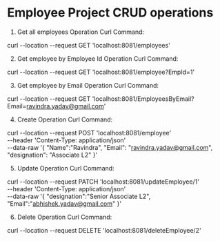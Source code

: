 # Employee Project CRUD operations

1. Get all employees Operation Curl Command: 

curl --location --request GET 'localhost:8081/employees'

2. Get employee by Employee Id Operation Curl Command:

curl --location --request GET 'localhost:8081/employee?EmpId=1'

3. Get employee by Email Operation Curl Command:

curl --location --request GET 'localhost:8081/EmployeesByEmail?Email=ravindra.yadav@gmail.com'

4. Create Operation Curl Command:

curl --location --request POST 'localhost:8081/employee' \
--header 'Content-Type: application/json' \
--data-raw '{
     "Name":"Ravindra",
      "Email": "ravindra.yadav@gmail.com",
      "designation": "Associate L2"
    }'
    
5. Update Operation Curl Command:

curl --location --request PATCH 'localhost:8081/updateEmployee/1' \
--header 'Content-Type: application/json' \
--data-raw '{
	"designation":"Senior Associate L2",
	"Email":"abhishek.yadav@gmail.com"
}'

6. Delete Operation Curl Command:

curl --location --request DELETE 'localhost:8081/deleteEmployee/2'
